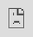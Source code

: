 ```yaml
---
layout: single
title: "Projectile Prediction: Part 1"
excerpt: An exploration of the theory behind projectile prediction.
header:
    teaser: /assets/images/per-post/projectile-prediction-1/projectile-prediction-1-teaser.png
author: Meta
last_modified_at: 2025-07-25
---
```


Part 1 of a series exploring and implementing projectile prediction for multiplayer games. This part breaks down the theory behind projectile prediction, some approaches to implementing it, and a short overview of the version we'll be breaking down, starting in part 2, using Unreal Engine and (optionally) the Gameplay Ability System.

The code used for this series can be found on [Unreal Engine's Learning site](https://dev.epicgames.com/community/learning/tutorials/LZ66).
{: .notice--info}

## Introduction

Client-side prediction is a crucial component of making real-time online games feel responsive. It's commonly used for things like character movement, abilities, and visuals to conceal the effects of latency, and provide a more fair experience for players with volatile network conditions.

I'm assuming you know how client-side prediction works if you're reading this. If not, [this video provides a good overview of the topic.](https://www.youtube.com/watch?v=2Xl0oaTKBXo)
{: .notice--info}

One core feature of client-side prediction, present in most modern multiplayer games, is **projectile prediction**.

Projectile prediction is the client-side prediction performed when a client fires a projectile (a rocket launcher, a grenade, etc.). When the player presses the "fire" input, we want to instantly spawn and simulate the projectile for them, to keep the game feeling responsive.

For disambiguation, the term "projectile prediction" can also refer to the indicators that appear when players are preparing to throw or shoot something, showing them the trajectory in which their projectile will travel. This is a separate, unrelated topic that we aren't covering here.
{: .notice--info}

In this series, we'll examine the theory behind projectile prediction, and break down a highly configurable implementation of projectile prediction that mitigates latency and improves responsiveness, without sacrificing fairness:

<iframe width="560" height="315" src="https://www.youtube.com/embed/x0ld1QDUcqY?autoplay=1&color=white&controls=0&modestbranding=1&mute=1&rel=0&loop=1&playlist=x0ld1QDUcqY" frameborder="0" allow="accelerometer; autoplay; encrypted-media; gyroscope; picture-in-picture; fullscreen"  style="position: absolute; top: 0px; left: 0px; width: 100%; height: 100%;"></iframe>

In this section, we're looking at some approaches to implementing projectile prediction. In parts 2 and 3, we'll walk through creating a Gameplay Ability System **ability task** to predictively spawn projectiles. And in part 4, we'll look at an implementation of a base projectile actor class, breaking down its features and reconciliation techniques (since a step-by-step coding walkthrough wouldn't be practical, given the length of the code for that class).

## Possible Approaches

Unfortunately, projectile prediction ends up being a lot more complex than predicting simple actions (like ray-tracing a gunshot or triggering a particle effect): projectiles are _tangible actors_; they may have complex hit detection, physics simulations, and a myriad of potential side effects that can be triggered during their lifespan (like an explosion when landing). If we were to simply spawn the client's version of the projectile instantly, we would quickly discover synchronization issues and visual discrepancies (which we'll see later on).

Like most things in game development, there's no universal solution to this problem. Different games implement client-side prediction in a different way, specifically suited to the needs of the project. So let's start by looking at some possible approaches.

### No Prediction

Just to get a baseline, let's look at what our projectile would look like without any prediction at all.

![Prediction diagram: no prediction]({{ '/' | absolute_url }}/assets/images/per-post/projectile-prediction-1/visualization-no-prediction.png){: .align-center}

In this situation, when the player presses the "fire" button, they send a message to the server, asking it to spawn the projectile. Once the projectile is spawned on the server, it's replicated back to clients.

In this diagram, the distance between the mannequin and the first projectile represents where the projectile appears locally, relative to its actual spawn location. On the server, the projectile appears at its proper location, right in front of the player, as soon as it's spawned. But because it takes time to replicate the projectile back to clients, the projectile will appear _ahead_ of its spawn location, since it's been traveling in the time it takes to replicate (the exact distance will be $$({client \: ping} / 2) \cdot {projectile \: velocity}$$).

Already, we can see two big problems. First: the projectile is spawned a considerable amount of time _after_ the player presses the input, since it takes time for the input request to reach the server. For clients playing with `60ms` of ping (round-trip time), it will take `30ms` for a projectile to spawn on the server, and _another_ `30ms` for that projectile to appear on the client. Second: projectiles appear a noticeable distance ahead of where they're supposed to be, on both the local and remote clients. If a projectile is traveling `100m/s`, it will appear `3m` ahead of where it should on clients with `60ms` of ping.

When I say "local" and "remote," I'm referring to the perspective of the projectile, not the server. So the "local client" is the client that fired and owns the projectile, while the "remote clients" are any of the other clients connected to the server. 
{: .notice--info}

### Fake Projectile

To solve these problems, a good place to start is conventional client-side prediction methods: performing the action instantly locally, and reconciling later on if necessary. To do this, when we press our input, we can spawn a "fake" projectile locally that instantly starts traveling.

![Prediction diagram: fake projectile only]({{ '/' | absolute_url }}/assets/images/per-post/projectile-prediction-1/visualization-fake-proj.png){: .align-center}

This presents a new issue, however: because we're spawning the fake projectile _before_ the real projectile, it will now be _ahead_ of it. This desynchronization can result in jarring visual discrepancies: the client's fake projectile will hit its target before the real projectile does, or it may hit something that the real projectile missed, or vice versa.

### Fake Projectile with Synchronization

To fix our synchronization issues, after spawning the fake projectile, we could try to synchronize it with the real one once it's been replicated. There are actually two different ways to implement this particular solution.

The first solution is to simply teleport the fake projectile to the real projectile's location once it's replicated.

![Prediction diagram: fake projectile with instant sync]({{ '/' | absolute_url }}/assets/images/per-post/projectile-prediction-1/visualization-fake-proj-sync-instant.png){: .align-center}

This is how _Unreal Tournament_ handles projectile prediction. You can see how they implement it [here](https://github.com/JimmieKJ/unrealTournament/blob/clean-master/UnrealTournament/Source/UnrealTournament/Public/UTProjectile.h).
{: .notice--info}

The downside of this is that the projectile will visibly "jump" backwards in time, since we're switching between projectiles that are in two different locations. However, projectiles are usually so small and travel at such high speeds that this jump isn't noticeable—especially amidst the action of a fast-paced game.

An alternative solution is to smoothly synchronize the projectiles over time by lerping the fake projectile towards the real one.

![Prediction diagram: fake projectile with lerped sync]({{ '/' | absolute_url }}/assets/images/per-post/projectile-prediction-1/visualization-fake-proj-sync-lerp.png){: .align-center}

This creates a smoother visual, but if the projectile hits something shortly after being fired, it may not have had enough time to fully synchronize yet. Though, in practice, it's highly likely that both the fake and real projectile will end up hitting that same target in this situation, even if they haven't fully synchronized yet.

Both of these solutions are perfectly viable (our implementation uses the latter), and they help solve both of our problems (at least, for the local client; we'll get to fixing remote clients later). However, there's another major issue that might be difficult to notice just from these diagrams, and it has to do with both responsiveness _and_ fairness.

We mentioned that our predicted projectile is a "fake": it doesn't actually damage enemies or have any effect on gameplay; that's still the responsibility of the server's projectile.

What that means is that, since the server's projectile is the one actually performing hit detection, players with lower latency will still have an advantage, because their projectiles will be spawned on the server faster and be closer to their _desired_ shot. This is another issue that we should account for.

### Fast-Forwarding

Ideally, for maximum responsiveness _and_ fairness, the real projectile should be as accurate to the fake projectile as possible, since the fake projectile represents what the client actually wanted to fire. To do this, we can actually "fast-forward" (a.k.a. "forward-predict") the server's projectile, so that it appears where it _would_ be if it had been fired instantly by the client.

![Prediction diagram: fast-forwarding]({{ '/' | absolute_url }}/assets/images/per-post/projectile-prediction-1/visualization-forwarding.png){: .align-center}

This—combined with our fake projectile—essentially mitigates latency from the equation _completely_, which is great. However, you might realize that this presents yet another problem: fairness for _other_ players. If a client is playing with `200ms` of ping, on the server, their `100m/s` projectile will be fast-forwarded `10m` ahead of where it spawned, and, on other clients, will appear `20m` ahead of where it spawned. That means that if a player is any less than `20m` away (a considerable distance), they'll never even _see_ the projectile, because it will hit them before it even appears on their screen.

In addition to being visually jarring, this just isn't fair to other players.

### Partial Fast-Forwarding

To help keep things fair, instead of completely fast-forwarding the projectile to where it should be on the client, we can instead fast-forward it only partially. By measuring the client's latency, we can fast-forward it just enough such that it appears somewhere between where the local client "wants" it (e.g. some `10m` ahead), and where the server "wants" it (right in front of the player).

Placing the projectile closer to where the local client wants it favors the player; placing it closer to where the server wants it favors _other_ players. So, for a good compromise, we could place it about halfway between where the client and server want it (which, granted, this diagram doesn't do a great job at showing):

![Prediction diagram: partial fast-forwarding]({{ '/' | absolute_url }}/assets/images/per-post/projectile-prediction-1/visualization-forwarding-partial.png){: .align-center}

To prevent the projectile from ever fast-forwarding an extreme distance, we should also place a limit on how far we can forward-predict the projectile.
{: .notice--info}

### Partial Fast-Forwarding with Synchronization

Since we're only partially fast-forwarding the projectile now, it won't appear exactly where the fake projectile is anymore. We can bring back our synchronization techniques to make sure both projectiles look the same.

![Prediction diagram: partial fast-forwarding with lerping synchronization]({{ '/' | absolute_url }}/assets/images/per-post/projectile-prediction-1/visualization-forwarding-partial-w-sync.png){: .align-center}

Now, our projectiles look good on both the server and the local client, but they still look bad on remote clients due to replication time and forward-prediction. How can we fix this, without sacrificing our prediction?

### Partial Fast-Forwarding with Synchronization and Resimulation

To make projectiles look good on _remote_ clients too, we can simply _resimulate_ them locally.

When the projectile is initially replicated to a remote client, we can _rewind_ it, _back_ to its spawn location, then _replay_ its trajectory.

![Prediction diagram: partial fast-forwarding with lerping synchronization and remote resimulation]({{ '/' | absolute_url }}/assets/images/per-post/projectile-prediction-1/visualization-forwarding-partial-w-sync-and-resim.png){: .align-center}

You might think that this will cause synchronization issues, since the remote client's projectile is now behind the real one. However, in practice, this isn't really the case. Because of replication time, the projectile will _already_ be behind. For example, if we trigger some explosion VFX with an RPC when the server's projectile hits something, it will take `30ms` (assuming `60ms` of ping) for that explosion to appear on remote clients. When that `30ms` ends, our projectile will likely have already _caught up_ to where it exploded on the server.

## Solution

Each of these approaches is a decent model for a projectile prediction system. Some are better than others, but they all have pros and cons, and you can probably find examples of each in various games.

In the subsequent parts of this series, we'll walk through and examine the implementation of our own projectile prediction system using Unreal Engine and the Gameplay Ability System, originally created for the game [_Cloud Crashers_](https://store.steampowered.com/app/2995940/Cloud_Crashers/). This solution uses the latter of the above models: _Partial Fast-Forwarding with Synchronization and Resimulation_, but it's highly configurable, and should be well-suited for a wide range of projects. And, of course, you can modify it to your needs.

We only use the Gameplay Ability System so we can hook into its prediction system to spawn our projectiles. If your project doesn't use GAS, you can still use this system; you'll just have to spawn the projectiles your own way.
{: .notice--info}

Before we dive in, let's look at an overview of how this system will work, and recap how our prediction model will operate.

### Spawning

To spawn our projectiles, we use the Gameplay Ability System to predictively spawn a "fake" projectile on the local client, spawn the real projectile on the server, and link the two together so they can be synchronized. The next two sections of this series consist of a step-by-step walkthrough to implementing this code.

We use GAS so we can hook into its built-in prediction system. We spawn projectiles inside gameplay abilities so that if our ability is rejected by the server, we can reconcile the missed prediction by destroying our fake projectile. We handle other prediction logic on our own; we just use GAS to predict the actual spawning of the projectile. We also leverage GAS's "target data" replication system to link our projectiles together.

If you have a game complex enough to necessitate projectile prediction, you're likely already using GAS as your gameplay framework.
{: .notice--info}

### Initialization

On the server, when our real projectile is spawned, it's forward-predicted to about halfway between where it was spawned on the server and where it would be on the client that fired it (i.e. halfway between where _it_ spawned and where the fake projectile _currently_ is).

On remote clients, when the real projectile is replicated, it's rewound to its spawn location and resimulated.

### Projectile Logic

All projectiles derive from a base `Projectile` actor class. This class uses a projectile movement component for its physics simulation, and use two different collision shapes for hit detection: one to detect hits against the environment, and one to detect hits against targets (e.g. enemy players).

It's important to note that projectile movement is _not_ replicated, because projectile movement replication tends to look horrible, even at high net update frequencies. Instead, each machine simulates the projectile's movement locally, which is why our reconciliation is so important: we have to make sure that each projectile spawns, travels, and lands the exact same way.

Our base projectile class is highly configurable. It has various configurable properties to control how the projectile is predicted (e.g. whether the fake projectile should predict visual effects, or if it should wait for the real projectile's effects), in addition to how the projectile appears and moves. It also has configurable VFX and SFX that can be triggered predictively or authoritatively.

### Synchronization & Reconciliation

As the projectiles travel, they're synchronized and reconciled to ensure that their local simulation always looks and behaves the same on all machines.

On the local client, once the real projectile is replicated from the server, the fake projectile is lerped towards it over time until both projectiles are synchronized.

When any projectile hits a terminal event (i.e. hitting a target, which triggers its destruction), several reconciliation techniques are used to ensure that that event occurs the exact same way across all machines. E.g. if the fake projectile hits something that the real projectile missed, we ignore the hit, and keep simulating until the real projectile hits something; if the real projectile hits something that the fake projectile missed, the fake projectile jumps to where the real projectile landed; etc.

## What's Next?

Now that we understand our desired model for projectile prediction and have an overview of how we implement it, let's start by implementing the gameplay ability task that handles spawning the fake and real projectiles.
